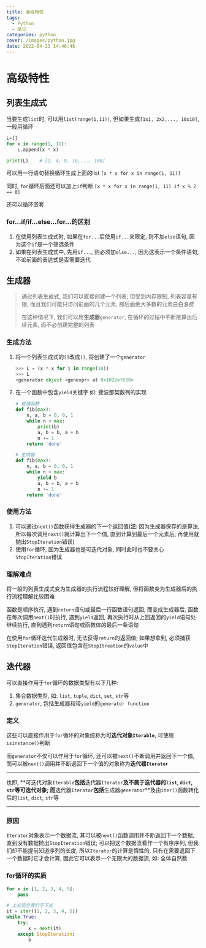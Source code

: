 ```yaml
---
title: 高级特性
tags:
  - Python
  - 笔记
categories: python
cover: /images/python.jpg
date: 2022-04-23 14:46:48
---
```


# 高级特性

## 列表生成式

当要生成`list`时, 可以用`list(range(1,11))`, 但如果生成`[1x1, 2x2,..., 10x10]`, 一般用循环

```python
L=[]
for x in range(1, 11):
    L.append(x * x)

print(L)	# [1, 4, 9, 16,..., 100]
```

可以用一行语句替换循环生成上面的list
`[x * x for x in range(1, 11)]`

同时, `for`循环后面还可以加上`if`判断
`[x * x for x in range(1, 11) if x % 2 == 0]`

还可以循环嵌套

### for...if/if...else...for...的区别

1. 在使用列表生成式时, 如果在`for...`后使用`if...`来限定, 则不加`else`语句, 因为这个`if`是一个筛选条件
2. 如果在列表生成式中, 先用`if...`, 则必须加`else...`, 因为这表示一个条件语句, 不论前面的表达式是否需要迭代

## 生成器

> 通过列表生成式, 我们可以直接创建一个列表; 但受到内存限制, 列表容量有限, 而且我们可能只访问前面的几个元素, 那后面绝大多数的元素白白浪费
>
> 在这种情况下, 我们可以用**生成器**`generator`, 在循环的过程中不断推算出后续元素, 而不必创建完整的列表

### 生成方法

1. 将一个列表生成式的`[]`改成`()`, 将创建了一个`generator`

   ```python
   >>> L = (x * x for i in range(10))
   >>> L
   <generator object <genexpr> at 0x1022ef630>
   ```

2. 在一个函数中包含`yield`关键字
   如: 斐波那契数列的实现

   ```python
   # 普通函数
   def fib(max):
       n, a, b = 0, 0, 1
       while n < max:
           print(b)
           a, b = b, a + b
           n += 1
       return 'done'
   
   # 生成器
   def fib(max):
       n, a, b = 0, 0, 1
       while n < max:
           yield b
           a, b = b, a + b
           n += 1
       return 'done'
   ```

### 使用方法

1. 可以通过`next()`函数获得生成器的下一个返回值(**注**: 因为生成器保存的是算法, 所以每次调用`next()`就计算出下一个值, 直到计算到最后一个元素后, 再使用就抛出`StopIteration`错误)
2. 使用`for`循环, 因为生成器也是可迭代对象, 同时此时也不要关心`StopIteration`错误

### 理解难点

将一般的列表生成式变为生成器的执行流程较好理解, 但将函数变为生成器后的执行流程理解比较困难

函数是顺序执行, 遇到`return`语句或最后一行函数语句返回, 而变成生成器后, 函数在每次调用`next()`时执行, 遇到`yield`返回, 再次执行时从上回返回的`yield`语句处继续执行, 直到遇到`return`语句或函数体的最后一条语句

在使用`for`循环迭代生成器时, 无法获得`return`的返回值; 如果想拿到, 必须捕获`StopIteration`错误, 返回值包含在`StopItreation`的`value`中

## 迭代器

可以直接作用于`for`循环的数据类型有以下几种:

1. 集合数据类型, 如: `list`, `tuple`, `dict`, `set`, `str`等
2. `generator`, 包括生成器和带`yield`的`generator function`

### 定义

这些可以直接作用于`for`循环的对象统称为**可迭代对象`Iterable`**, 可使用`isinstance()`判断

而`generator`不仅可以作用于`for`循环, 还可以被`next()`不断调用并返回下一个值, 而可以被`next()`调用并不断返回下一个值的对象称为**迭代器`Iterator`**

---

也即, **可迭代对象`Iterable`**包括**迭代器`Iterator`**及不属于迭代器的`list`, `dict`, `str`等可迭代对象; 而**迭代器`Iterator`**包括**生成器`generator`**及由`iter()`函数转化后的`list`, `dict`, `str`等

---

### 原因

`Iterator`对象表示一个数据流, 其可以被`next()`函数调用并不断返回下一个数据, 直到没有数据抛出`StopIteration`错误; 可以把这个数据流看作一个有序序列, 但我们却不能提前知道序列的长度, 所以`Iterator`的计算是惰性的, 只有在需要返回下一个数据时它才会计算, 因此它可以表示一个无限大的数据流, 如: 全体自然数

### for循环的实质

```python
for x in [1, 2, 3, 4, 5]:
    pass

# 上式完全等价于下式
it = iter([1, 2, 3, 4, 5])
while True:
    try:
        x = next(it)
    except StopIteration:
        b
```

